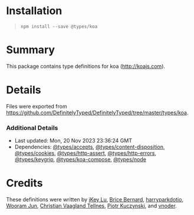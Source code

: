 # Installation
> `npm install --save @types/koa`

# Summary
This package contains type definitions for koa (http://koajs.com).

# Details
Files were exported from https://github.com/DefinitelyTyped/DefinitelyTyped/tree/master/types/koa.

### Additional Details
 * Last updated: Mon, 20 Nov 2023 23:36:24 GMT
 * Dependencies: [@types/accepts](https://npmjs.com/package/@types/accepts), [@types/content-disposition](https://npmjs.com/package/@types/content-disposition), [@types/cookies](https://npmjs.com/package/@types/cookies), [@types/http-assert](https://npmjs.com/package/@types/http-assert), [@types/http-errors](https://npmjs.com/package/@types/http-errors), [@types/keygrip](https://npmjs.com/package/@types/keygrip), [@types/koa-compose](https://npmjs.com/package/@types/koa-compose), [@types/node](https://npmjs.com/package/@types/node)

# Credits
These definitions were written by [jKey Lu](https://github.com/jkeylu), [Brice Bernard](https://github.com/brikou), [harryparkdotio](https://github.com/harryparkdotio), [Wooram Jun](https://github.com/chatoo2412), [Christian Vaagland Tellnes](https://github.com/tellnes), [Piotr Kuczynski](https://github.com/pkuczynski), and [vnoder](https://github.com/vnoder).
